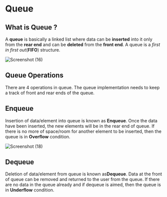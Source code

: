 # Queue 

## What is Queue ?

A **queue** is basically a linked list where data can be **inserted** into it only from the **rear end** and can be **deleted** from the **front end**.
A queue is a _first in first out_(**FIFO**) structure.

![Screenshot (16)](https://user-images.githubusercontent.com/76544476/136729206-69bf88f3-79f9-4c6d-ba8b-13f06be9c904.png)

## Queue Operations

There are 4 operations in queue. The queue implementation needs to keep a track of front and rear ends of the queue.

## Enqueue

Insertion of data/element into queue is known as **Enqueue**. Once the data have been inserted, the new elements will be in the rear end of queue.
If there is no more of space/room for another element to be inserted, then the queue is in **Overflow** condition.

![Screenshot (18)](https://user-images.githubusercontent.com/76544476/136730297-db0af07b-c2dd-4efb-92ed-2290de523b24.png)

## Dequeue

Deletion of data/element from queue is known as**Dequeue**. Data at the front of queue can be removed and returned to the user from the queue. 
If there are no data in the queue already and if dequeue is aimed, then the queue is in **Underflow** condition. 

